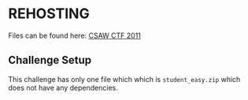 # REHOSTING

Files can be found here: [CSAW CTF 2011](https://shell-storm.org/repo/CTF/CSAW-2011/Reversing/NET1%20-%20200%20Points/)

## Challenge Setup
This challenge has only one file which which is `student_easy.zip` which does not have any dependencies.